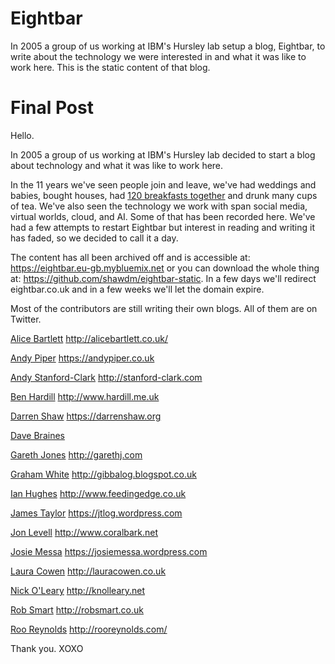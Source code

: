 # Eightbar
In 2005 a group of us working at IBM's Hursley lab setup a blog, Eightbar, to write about the technology we were interested in and what it was like to work here.  This is the static content of that blog.

# Final Post
Hello.

In 2005 a group of us working at IBM's Hursley lab decided to start a blog about technology and what it was like to work here.

In the 11 years we've seen people join and leave, we've had weddings and babies, bought houses, had [120 breakfasts together](http://eightbar.eu-gb.mybluemix.net/2006/06/17/eat-friday/) and drunk many cups of tea. We've also seen the technology we work with span social media, virtual worlds, cloud, and AI. Some of that has been recorded here. We've had a few attempts to restart Eightbar but interest in reading and writing it has faded, so we decided to call it a day.

The content has all been archived off and is accessible at: https://eightbar.eu-gb.mybluemix.net or you can download the whole thing at: https://github.com/shawdm/eightbar-static. In a few days we'll redirect eightbar.co.uk and in a few weeks we'll let the domain expire.

Most of the contributors are still writing their own blogs. All of them are on Twitter.

[Alice Bartlett](https://twitter.com/alicebartlett)
http://alicebartlett.co.uk/

[Andy Piper](https://twitter.com/andypiper)
https://andypiper.co.uk

[Andy Stanford-Clark](https://twitter.com/andysc)
http://stanford-clark.com

[Ben Hardill](https://twitter.com/hardillb)
http://www.hardill.me.uk

[Darren Shaw](https://twitter.com/shawdm)
https://darrenshaw.org

[Dave Braines](https://twitter.com/davebraines)

[Gareth Jones](https://twitter.com/garethj)
http://garethj.com

[Graham White](https://twitter.com/graham_alton)
http://gibbalog.blogspot.co.uk

[Ian Hughes](https://twitter.com/epredator)
http://www.feedingedge.co.uk

[James Taylor](https://twitter.com/jtonline)
https://jtlog.wordpress.com

[Jon Levell](https://twitter.com/jonquark)
http://www.coralbark.net

[Josie Messa](https://twitter.com/josiemessa)
https://josiemessa.wordpress.com

[Laura Cowen](https://twitter.com/lauracowen)
http://lauracowen.co.uk

[Nick O'Leary](https://twitter.com/knolleary)
http://knolleary.net

[Rob Smart](https://twitter.com/robsmart)
http://robsmart.co.uk

[Roo Reynolds](https://twitter.com/rooreynolds)
http://rooreynolds.com/


Thank you.
XOXO
